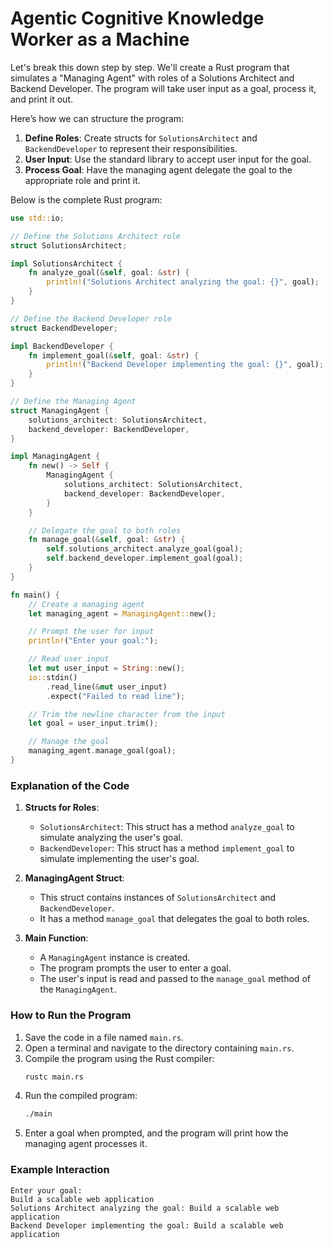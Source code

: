 # Agentic Cognitive Knowledge Worker as a Machine

Let's break this down step by step. We'll create a Rust program that simulates a "Managing Agent" with roles of a Solutions Architect and Backend Developer. The program will take user input as a goal, process it, and print it out.

Here’s how we can structure the program:

1. **Define Roles**: Create structs for `SolutionsArchitect` and `BackendDeveloper` to represent their responsibilities.
2. **User Input**: Use the standard library to accept user input for the goal.
3. **Process Goal**: Have the managing agent delegate the goal to the appropriate role and print it.

Below is the complete Rust program:

```rust
use std::io;

// Define the Solutions Architect role
struct SolutionsArchitect;

impl SolutionsArchitect {
    fn analyze_goal(&self, goal: &str) {
        println!("Solutions Architect analyzing the goal: {}", goal);
    }
}

// Define the Backend Developer role
struct BackendDeveloper;

impl BackendDeveloper {
    fn implement_goal(&self, goal: &str) {
        println!("Backend Developer implementing the goal: {}", goal);
    }
}

// Define the Managing Agent
struct ManagingAgent {
    solutions_architect: SolutionsArchitect,
    backend_developer: BackendDeveloper,
}

impl ManagingAgent {
    fn new() -> Self {
        ManagingAgent {
            solutions_architect: SolutionsArchitect,
            backend_developer: BackendDeveloper,
        }
    }

    // Delegate the goal to both roles
    fn manage_goal(&self, goal: &str) {
        self.solutions_architect.analyze_goal(goal);
        self.backend_developer.implement_goal(goal);
    }
}

fn main() {
    // Create a managing agent
    let managing_agent = ManagingAgent::new();

    // Prompt the user for input
    println!("Enter your goal:");

    // Read user input
    let mut user_input = String::new();
    io::stdin()
        .read_line(&mut user_input)
        .expect("Failed to read line");

    // Trim the newline character from the input
    let goal = user_input.trim();

    // Manage the goal
    managing_agent.manage_goal(goal);
}
```

### Explanation of the Code

1. **Structs for Roles**:
   - `SolutionsArchitect`: This struct has a method `analyze_goal` to simulate analyzing the user's goal.
   - `BackendDeveloper`: This struct has a method `implement_goal` to simulate implementing the user's goal.

2. **ManagingAgent Struct**:
   - This struct contains instances of `SolutionsArchitect` and `BackendDeveloper`.
   - It has a method `manage_goal` that delegates the goal to both roles.

3. **Main Function**:
   - A `ManagingAgent` instance is created.
   - The program prompts the user to enter a goal.
   - The user's input is read and passed to the `manage_goal` method of the `ManagingAgent`.

### How to Run the Program

1. Save the code in a file named `main.rs`.
2. Open a terminal and navigate to the directory containing `main.rs`.
3. Compile the program using the Rust compiler:
   ```bash
   rustc main.rs
   ```
4. Run the compiled program:
   ```bash
   ./main
   ```
5. Enter a goal when prompted, and the program will print how the managing agent processes it.

### Example Interaction

```
Enter your goal:
Build a scalable web application
Solutions Architect analyzing the goal: Build a scalable web application
Backend Developer implementing the goal: Build a scalable web application
```

